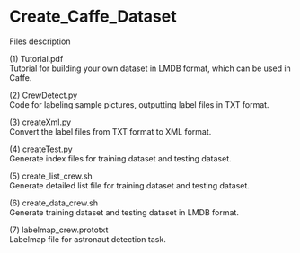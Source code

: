 # Create_Caffe_Dataset
Files description

(1) Tutorial.pdf  
Tutorial for building your own dataset in LMDB format, which can be used in Caffe.  

(2) CrewDetect.py  
Code for labeling sample pictures, outputting label files in TXT format.   

(3) createXml.py  
Convert the label files from TXT format to XML format.  

(4) createTest.py  
Generate index files for training dataset and testing dataset.  

(5) create_list_crew.sh  
Generate detailed list file for training dataset and testing dataset.  

(6) create_data_crew.sh  
Generate training dataset and testing dataset in LMDB format.  

(7) labelmap_crew.prototxt  
Labelmap file for astronaut detection task.  
